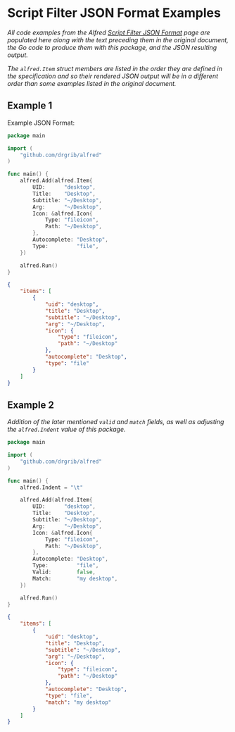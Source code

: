 # Script Filter JSON Format Examples

_All code examples from the Alfred [Script Filter JSON Format](https://www.alfredapp.com/help/workflows/inputs/script-filter/json/) page are populated here along with the text preceding them in the original document, the Go code to produce them with this package, and the JSON resulting output._

_The `alfred.Item` struct members are listed in the order they are defined in the specification and so their rendered JSON output will be in a different order than some examples listed in the original document._

## Example 1

Example JSON Format:

``` go
package main

import (
	"github.com/drgrib/alfred"
)

func main() {
	alfred.Add(alfred.Item{
		UID:      "desktop",
		Title:    "Desktop",
		Subtitle: "~/Desktop",
		Arg:      "~/Desktop",
		Icon: &alfred.Icon{
			Type: "fileicon",
			Path: "~/Desktop",
		},
		Autocomplete: "Desktop",
		Type:         "file",
	})

	alfred.Run()
}
```
``` json
{
    "items": [
        {
            "uid": "desktop",
            "title": "Desktop",
            "subtitle": "~/Desktop",
            "arg": "~/Desktop",
            "icon": {
                "type": "fileicon",
                "path": "~/Desktop"
            },
            "autocomplete": "Desktop",
            "type": "file"
        }
    ]
}
```

## Example 2

_Addition of the later mentioned `valid` and `match` fields, as well as adjusting the `alfred.Indent` value of this package._

``` go
package main

import (
	"github.com/drgrib/alfred"
)

func main() {
	alfred.Indent = "\t"

	alfred.Add(alfred.Item{
		UID:      "desktop",
		Title:    "Desktop",
		Subtitle: "~/Desktop",
		Arg:      "~/Desktop",
		Icon: &alfred.Icon{
			Type: "fileicon",
			Path: "~/Desktop",
		},
		Autocomplete: "Desktop",
		Type:         "file",
		Valid:        false,
		Match:        "my desktop",
	})

	alfred.Run()
}
```
``` json
{
	"items": [
		{
			"uid": "desktop",
			"title": "Desktop",
			"subtitle": "~/Desktop",
			"arg": "~/Desktop",
			"icon": {
				"type": "fileicon",
				"path": "~/Desktop"
			},
			"autocomplete": "Desktop",
			"type": "file",
			"match": "my desktop"
		}
	]
}
```